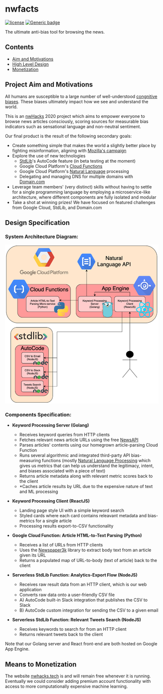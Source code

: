 # nwfacts

[![license](https://img.shields.io/github/license/adrianosela/nwfacts.svg)](https://github.com/adrianosela/nwfacts/blob/master/LICENSE)
[![Generic badge](https://img.shields.io/badge/nwfacts.tech-GREEN.svg)](https://nwfacts.tech)

The ultimate anti-bias tool for browsing the news.

## Contents

* [Aim and Motivations](#project-aim-and-motivations)
* [High Level Design](#design-specification)
* [Monetization](#means-to-monetization)

## Project Aim and Motivations

All humans are susceptible to a large number of well-understood [congnitive biases](https://en.wikipedia.org/wiki/List_of_cognitive_biases). These biases ultimately impact how we see and understand the world.

This is an [nwHacks](https://www.nwhacks.io/) 2020 project which aims to empower everyone to browse news articles consciously, scoring sources for measurable bias indicators such as sensational language and non-neutral sentiment.

Our final product is the result of the following secondary goals:

* Create something simple that makes the world a slightly better place by fighting misinformation, aligning with [Mozilla's campaign](https://foundation.mozilla.org/en/campaigns/eu-misinformation/)
* Explore the use of new technologies
	* [StdLib](https://stdlib.com/)'s AutoCode feature (in beta testing at the moment)
	* Google Cloud Platform's [Cloud Functions](https://cloud.google.com/functions/)
	* Google Cloud Platform's [Natural Language](https://cloud.google.com/natural-language/) processing
	* Delegating and managing DNS for multiple domains with [Domain.com](https://domain.com)
* Leverage team members' (very distinct) skills without having to settle for a single programming language by employing a microservice-like architecture, where different components are fully isolated and modular
* Take a shot at winning prizes! We have focused on featured challenges from Google Cloud, StdLib, and Domain.com

## Design Specification

### **System Architecture Diagram:**

![](./docs/diagrams/architecture.png)

### **Components Specification:**

* **Keyword Processing Server (Golang)**
  * Receives keyword queries from HTTP clients
  * Fetches relevant news article URLs using the free [NewsAPI](https://newsapi.org/)
  * Parses articles' contents using our homegrown article-parsing Cloud Function
  * Runs several algorithmic and integrated third-party API bias-measuring functions (mostly [Natural Language Processing](https://en.wikipedia.org/wiki/Natural_language_processing) which gives us metrics that can help us understand the legitimacy, intent, and biases associated with a piece of text)
  * Returns article metadata along with relevant metric scores back to the client
  * *Caches article results by URL due to the expensive nature of text and ML processing

* **Keyword Processing Client (ReactJS)**
  * Landing page style UI with a simple keyword search
  * Styled cards where each card contains releavant metadata and bias-metrics for a single article
  * Processing results export-to-CSV functionality

* **Google Cloud Function: Article HTML-to-Text Parsing (Python)**
  * Receives a list of URLs from HTTP clients
  * Uses the [Newspaper3k](https://newspaper.readthedocs.io/en/latest/) library to extract body text from an article given its URL
  * Returns a populated map of URL-to-body (text of article) back to the client

* **Serverless StdLib Function: Analytics-Export Flow (NodeJS)**
  * Receives raw result data from an HTTP client, which is our web application
  * Converts raw data onto a user-friendly CSV file
  * A) AutoCode built-in Slack integration that publishes the CSV to Slack
  * B) AutoCode custom integration for sending the CSV to a given email

* **Serverless StdLib Function: Relevant Tweets Search (NodeJS)**
  * Receives keywords to search for from an HTTP client
  * Returns relevant tweets back to the client

Note that our Golang server and React front-end are both hosted on Google App Engine.

## Means to Monetization

The website [nwhacks.tech](https://nwhacks.tech) is and will remain free whenever it is running. Eventually we could consider adding premium account functionality with access to more computationally expensive machine learning.
